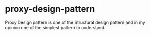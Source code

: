 # proxy-design-pattern
Proxy Design pattern is one of the Structural design pattern and in my opinion one of the simplest pattern to understand.
